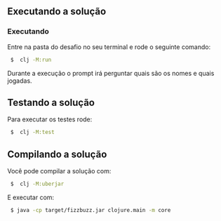 ## Executando a solução

### Executando
Entre na pasta do desafio no seu terminal e rode o seguinte comando:
```bash
 $  clj -M:run
 ```
Durante a execução o prompt irá perguntar quais são os nomes e quais jogadas.

## Testando a solução

Para executar os testes rode:
```bash
 $  clj -M:test
 ```

## Compilando a solução

Você pode compilar a solução com:
```bash
 $  clj -M:uberjar
 ```

E executar com:
```bash
 $ java -cp target/fizzbuzz.jar clojure.main -m core
 ```